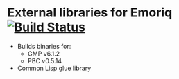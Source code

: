 # External libraries for Emoriq [![Build Status](https://travis-ci.org/emotiq/emotiq-external-libs.svg?branch=master)](https://travis-ci.org/emotiq/emotiq-external-libs)

* Builds binaries for:
  * GMP v6.1.2
  * PBC v0.5.14
* Common Lisp glue library
